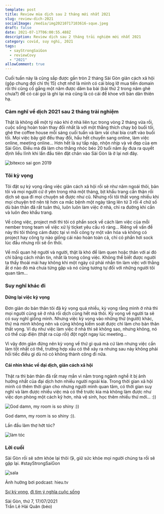 ```yaml
---
template: post
title: Review mùa dịch sau 2 tháng mới nhất 2021
slug: review-dich-2021
socialImage: /media/img20210717103616-sque.jpeg
draft: false
date: 2021-07-17T06:00:55.488Z
description: Review dịch sau 2 tháng trải nghiệm mới nhất 2021
category: covid, suy nghi, 2021
tags:
  - sayStrongSaiGon
  - reviewCovy
  - "2021"
allowComment: true
---
```

Cuối tuần này là cũng sắp được gần tròn 2 tháng Sài Gòn giãn cách xã hội (gộp chung đợi chỉ thị 15) chợt nhớ là mình có cái blog lỡ mua tiền domain rồi thì cũng cố gắng một năm được dăm ba bài (bài thứ 2 trong năm ghê chưa?) để có cái gọi là ghi lại mà cũng là có cái để khoe với bàn dân thiên hạ.

### Cảm nghĩ về dịch 2021 sau 2 tháng trải nghiệm

Thật là không dễ một tý nào khi ở nhà liên tục trong vòng 2 tháng vừa rồi, cuộc sống hoàn toàn thay đổi nhất là với một thằng thích chạy bộ buổi tối, ghé the coffee house mỗi sáng cuối tuần và làm vài chai bia craft vào buổi tối. Mọi việc bây giờ đều thay đổi, hầu hết chuyển sang online, làm việc online, meeting online... Hơn hết là sự tấp nập, nhộn nhịp và vẻ đẹp của em Sài Gòn. Điều mà đã làm cho thằng nhóc béo 20 tuổi năm ấy đưa ra quyết định liều lĩnh khi lần đầu tiên đặt chân vào Sài Gòn là ở lại nơi đây.

![bitexco sai gon 2019](/media/img_3130.jpeg "bitexco sai gon 2019")

### Tôi kỳ vọng

Tôi đặt sự kỳ vọng rằng việc giãn cách xã hội rồi sẽ như năm ngoái thôi, bản tôi và mọi người cứ ở yên trong nhà một tháng, bịt khẩu trang cẩn thận rồi dịch sẽ qua đi mọi chuyện sẽ được như cũ. Nhưng rồi tôi thất vọng nhiều khi mọi chuyện trở nên tệ hơn ca mắc bệnh một ngày tăng lên từ 3 rồi 4 chữ số dù bản thân đã rất tuân thủ, luôn luôn làm việc ở nhà, chỉ ra đường khi cần và luôn đeo khẩu trang.

Về công việc, project mới thì tôi có phần sock về cách làm việc của mỗi nember trong team về việc xử lý ticket yêu cầu rõ ràng... Riêng về vấn đề này thì tôi thông cảm được tại vì mỗi công ty một văn hóa và không có project hay công ty nào giống cái nào hoàn toàn cả, chỉ có phần hơi sock lúc đầu nhưng rồi sẽ ổn thôi.

Về mối quan hệ người và người, thật là khó để làm quen hoặc thân với ai đó chỉ bằng cách nhắn tin, nhất là trong công việc. Không thể biết được người ta thấy thoải mái hay không khi một ngày cứ phải nhắn tin làm việc với thằng ất ơ nào đó mà chưa từng gặp và nó cũng tương tự đối với những người tôi quan tâm...

### Suy nghĩ khác đi

#### Dừng lại việc kỳ vọng

Đơn giản do bản thân tôi đã kỳ vọng quá nhiều, kỳ vọng rằng mình ở nhà thì mọi người cũng sẽ ở nhà rồi dịch cũng hết mà thôi. Kỳ vọng về người ta sẽ có suy nghĩ giống mình. Nhưng việc kỳ vọng vào những thứ (người) khác, thứ mà mình không nên và cũng không kiểm soát được chỉ làm cho bản thân thất vọng. Ví dụ như việc làm việc ở nhà thì sẽ không sao, nhưng không, nó có thể cúp điện (thật ra cúp rồi) đột ngột ngay lúc meeting...

Vì vậy đơn giản đừng nên kỳ vọng về thứ gì quá mà cứ làm nhưng việc cần làm tốt nhất có thể, trường hợp xấu có thể xảy ra nhưng sau này không phải hối tiếc điều gì dù nó có không thành công đi nữa.

#### Cái nhìn khác về đại dịch, giãn cách xã hội

Thật ra thì bản thân đã rất may mắn vì nằm trong ngành nghề ít bị ảnh hưởng nhất của đại dịch hơn nhiều người ngoài kia. Trong thời gian xã hội mình có thêm thời gian cho nhưng người mình quan tâm, có thời gian suy nghĩ và làm được nhiều việc mà có thể trước kia mà không làm được như việc dọn phòng một cách kỹ hơn, nhà vệ sinh, học thêm nhiều thứ mới... :))

![God damn, my room is so shiny :))](/media/img20210717103616.jpeg "God damn, my room is so shiny :))")

God damn, my room is so shiny :)).

Lần đầu làm thợ hớt tóc?

![làm tóc](/media/img20210715073839.jpeg "làm tóc")

### Lời cuối

Sài Gòn rồi sẽ sớm khỏe lại thôi 😘, giữ sức khỏe mọi người chúng ta rồi sẽ gặp lại. #stayStrongSaiGon

![sala](/media/img20210421174915.jpeg "sala")

Ảnh hưởng bơi podcast: hieu.tv

[Sự kỳ vọng](https://www.youtube.com/watch?v=mrWQPhovfss), [đi tìm ý nghĩa cuộc sống](https://www.youtube.com/watch?v=qsGkF7foF4I)

Sài Gòn, thứ 7, 17/07/2021\
Trần Lê Hải Quân (béo)